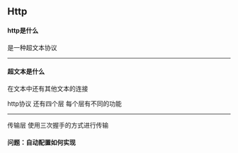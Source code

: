 ## Http

#### http是什么

是一种超文本协议 

***

#### 超文本是什么

在文本中还有其他文本的连接

http协议 还有四个层 每个层有不同的功能

***

传输层 使用三次握手的方式进行传输

####  问题：自动配置如何实现

